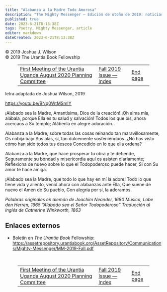 ```yaml
---
title: "Alabanza a la Madre Todo Amorosa"
description: "The Mighty Messenger — Edición de otoño de 2019: noticias y opiniones para los lectores de El Libro de Urantia"
published: true
date: 2023-6-21T8:13:38Z
tags: Poetry, Mighty Messenger, article
editor: markdown
dateCreated: 2023-6-21T8:13:38Z
---
```


<p class="v-card v-sheet theme--light grey lighten-3 px-2">© 2019 Joshua J. Wilson<br>© 2019 The Urantia Book Fellowship</p>
<figure class="table chapter-navigator">
  <table>
    <tbody>
      <tr>
        <td>
        <a href="/en/article/First_Meeting_of_the_Urantia_Uganda">
          <span class="mdi mdi-arrow-left-drop-circle"></span><span class="pl-2">First Meeting of the Urantia Uganda August 2020 Planning Committee</span>
        </a>
        </td>
        <td>
        <a href="/en/index/articles_mighty_messenger#fall-2019-issue">
          <span class="mdi mdi-book-open-variant"></span><span class="pl-2">Fall 2019 Issue — Index</span>
        </a>
        </td>
        <td>
        <a href="/en/article/The_Mighty_Messenger/The_Mighty_Messenger_2019_Fall_Endpage">
          <span class="pr-2">End page</span><span class="mdi mdi-arrow-right-drop-circle"></span>
        </a>
        </td>
      </tr>
    </tbody>
  </table>
</figure>


letra adaptada de Joshua Wilson, 2019

https://youtu.be/BNq0WtMSmIY

¡Alabado sea la Madre, Amantísima, Dios de la creación!
¡Oh alma mía, alábala, porque Ella es tu salud y salvación!
Todos los que oís, ahora acercaos a Su templo;
Alábenla en alegre adoración.

Alabanza a la Madre, sobre todas las cosas reinando tan maravillosamente,
Os cobija bajo Sus alas, sí, tan dulcemente sosteniéndoos.
¿No has visto cómo han sido todos tus deseos
Concedido en lo que ella ordena?

Alabanza a la Madre, que hace prosperar tu obra y te defiende,
Seguramente su bondad y misericordia aquí os asisten diariamente;
Reflexiona de nuevo sobre lo que el Todopoderoso puede hacer,
Si con Su amor te hace amiga.

¡Alabado sea la Madre, que todo lo que hay en mí la adore!
Todo lo que tiene vida y aliento, venid ahora con alabanzas ante Ella,
Que suene de nuevo el Amén de Su pueblo,
Con alegría por sí, la adoramos.

_Palabras originales en alemán de Joachim Neander, 1680_
_Música, Lobe den Herren, 1665_
_“Alabado sea el Señor Todopoderoso”_
_Traducción al inglés de Catherine Winkworth, 1863_

## Enlaces externos

* Boletín en _The Urantia Book_ Fellowship: https://assetrepository.urantiabook.org/AssetRepository/Communications/Mighty-Messenger/MM-2019-Fall.pdf

<br>

<figure class="table chapter-navigator">
  <table>
    <tbody>
      <tr>
        <td>
        <a href="/en/article/First_Meeting_of_the_Urantia_Uganda">
          <span class="mdi mdi-arrow-left-drop-circle"></span><span class="pl-2">First Meeting of the Urantia Uganda August 2020 Planning Committee</span>
        </a>
        </td>
        <td>
        <a href="/en/index/articles_mighty_messenger#fall-2019-issue">
          <span class="mdi mdi-book-open-variant"></span><span class="pl-2">Fall 2019 Issue — Index</span>
        </a>
        </td>
        <td>
        <a href="/en/article/The_Mighty_Messenger/The_Mighty_Messenger_2019_Fall_Endpage">
          <span class="pr-2">End page</span><span class="mdi mdi-arrow-right-drop-circle"></span>
        </a>
        </td>
      </tr>
    </tbody>
  </table>
</figure>
